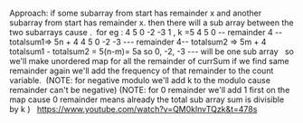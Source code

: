 Approach:
if some subarray from start has remainder x and another subarray from start has remainder x. then there will a sub array between  the two subarrays cause .
​
for eg :
4 5 0 -2 -3 1 , k =5
4 5 0 -- remainder 4 -- totalsum1=> 5n  + 4
4 5 0  -2 -3 --- remainder 4-- totalsum2 => 5m + 4
totalsum1 - totalsum2 = 5(n-m)= 5a
so 0, -2, -3 --- will be one sub array
​
​
so we'll make unordered map for all the remainder of currSum if we find same remainder again we'll add the frequency of that remainder to the count variable.
​
(NOTE: for negative modulo we'll add k to the modulo cause remainder can't be negative)
(NOTE: for 0 remainder we'll add 1 first on the map cause 0 remainder means already the total sub array sum is divisible by k )
​
​
https://www.youtube.com/watch?v=QM0klnvTQzk&t=478s
​
​